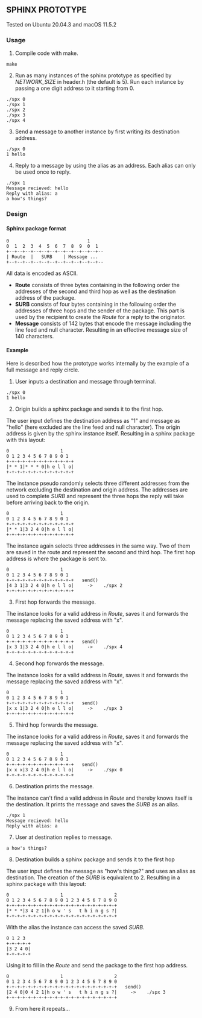 ## SPHINX PROTOTYPE

Tested on Ubuntu 20.04.3 and macOS 11.5.2 

### Usage 

1. Compile code with make.<br />

`make`

2. Run as many instances of the sphinx prototype as specified by *NETWORK_SIZE* in header.h (the default is 5). Run each instance by passing a one digit address to it starting from 0.<br />

`./spx 0` <br />
`./spx 1` <br />
`./spx 2` <br />
`./spx 3` <br />
`./spx 4` <br />

3. Send a message to another instance by first writing its destination address.<br />
```
./spx 0
1 hello
```

4. Reply to a message by using the alias as an address. Each alias can only be used once to reply.
  ```
  ./spx 1
  Message recieved: hello
  Reply with alias: a
  a how's things?
  ```

### Design

#### Sphinx package format
```
0                             1
0  1  2  3  4  5  6  7  8  9  0  1  
+--+--+--+--+--+--+--+--+--+--+--+--
| Route  |   SURB    | Message ...    
+--+--+--+--+--+--+--+--+--+--+--+--
```
All data is encoded as ASCII.

- **Route** consists of three bytes containing in the following order the addresses of the second and third hop as well as the destination address of the package.<br />
- **SURB**  consists of four bytes containing in the following order the addresses of three hops and the sender of the package. This part is used by the recipient to create the *Route* for a reply to the originator.<br />
- **Message** consists of 142 bytes that encode the message including the line feed and null character. Resulting in an effective message size of 140 characters.<br />

#### Example

Here is described how the prototype works internally by the example of a full message and reply circle.

1. User inputs a destination and message through terminal.
```
./spx 0
1 hello
```

2. Origin builds a sphinx package and sends it to the first hop.

The user input defines the destination address as "1" and message as "hello" (here excluded are the line feed and null character). The origin address is given by the sphinx instance itself. Resulting in a sphinx package with this layout:
```
0                   1
0 1 2 3 4 5 6 7 8 9 0 1 
+-+-+-+-+-+-+-+-+-+-+-+-+
|* * 1|* * * 0|h e l l o|
+-+-+-+-+-+-+-+-+-+-+-+-+
```
The instance pseudo randomly selects three different addresses from the network excluding the destination and origin address. The addresses are used to complete *SURB* and represent the three hops the reply will take before arriving back to the origin.
```
0                   1
0 1 2 3 4 5 6 7 8 9 0 1 
+-+-+-+-+-+-+-+-+-+-+-+-+
|* * 1|3 2 4 0|h e l l o|
+-+-+-+-+-+-+-+-+-+-+-+-+
```
The instance again selects three addresses in the same way. Two of them are saved in the route and represent the second and third hop. The first hop address is where the package is sent to.
```
0                   1
0 1 2 3 4 5 6 7 8 9 0 1 
+-+-+-+-+-+-+-+-+-+-+-+-+   send()
|4 3 1|3 2 4 0|h e l l o|     ->    ./spx 2
+-+-+-+-+-+-+-+-+-+-+-+-+
```
3. First hop forwards the message.

The instance looks for a valid address in *Route*, saves it and forwards the message replacing the saved address with "x".
```
0                   1
0 1 2 3 4 5 6 7 8 9 0 1 
+-+-+-+-+-+-+-+-+-+-+-+-+   send()
|x 3 1|3 2 4 0|h e l l o|     ->    ./spx 4
+-+-+-+-+-+-+-+-+-+-+-+-+
```
4. Second hop forwards the message.

The instance looks for a valid address in *Route*, saves it and forwards the message replacing the saved address with "x".
```
0                   1
0 1 2 3 4 5 6 7 8 9 0 1 
+-+-+-+-+-+-+-+-+-+-+-+-+   send()
|x x 1|3 2 4 0|h e l l o|     ->    ./spx 3
+-+-+-+-+-+-+-+-+-+-+-+-+
```
5. Third hop forwards the message.

The instance looks for a valid address in *Route*, saves it and forwards the message replacing the saved address with "x".
```
0                   1
0 1 2 3 4 5 6 7 8 9 0 1 
+-+-+-+-+-+-+-+-+-+-+-+-+   send()
|x x x|3 2 4 0|h e l l o|     ->    ./spx 0
+-+-+-+-+-+-+-+-+-+-+-+-+
```
6. Destination prints the message.

The instance can't find a valid address in *Route* and thereby knows itself is the destination. It prints the message and saves the *SURB* as an alias.
```
./spx 1
Message recieved: hello
Reply with alias: a
```
7. User at destination replies to message.

`a how's things?`

8. Destination builds a sphinx package and sends it to the first hop

The user input defines the message as "how's things?" and uses an alias as destination. The creation of the *SURB* is equivalent to 2. Resulting in a sphinx package with this layout:
```
0                   1                   2
0 1 2 3 4 5 6 7 8 9 0 1 2 3 4 5 6 7 8 9 0
+-+-+-+-+-+-+-+-+-+-+-+-+-+-+-+-+-+-+-+-+
|* * *|3 4 2 1|h o w ' s   t h i n g s ?|
+-+-+-+-+-+-+-+-+-+-+-+-+-+-+-+-+-+-+-+-+
```
With the alias the instance can access the saved *SURB*.
```
0 1 2 3 
+-+-+-+-+
|3 2 4 0|
+-+-+-+-+
```
Using it to fill in the *Route* and send the package to the first hop address.

```
0                   1                   2
0 1 2 3 4 5 6 7 8 9 0 1 2 3 4 5 6 7 8 9 0
+-+-+-+-+-+-+-+-+-+-+-+-+-+-+-+-+-+-+-+-+   send()
|2 4 0|0 4 2 1|h o w ' s   t h i n g s ?|     ->    ./spx 3
+-+-+-+-+-+-+-+-+-+-+-+-+-+-+-+-+-+-+-+-+
```
9. From here it repeats...
